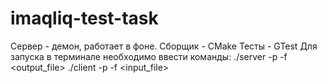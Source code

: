 # imaqliq-test-task
Сервер - демон, работает в фоне.
Сборщик - CMake
Тесты - GTest
Для запуска в терминале необходимо ввести команды:
./server -p <port> -f <output_file>
./client -p <port> -f <input_file>
